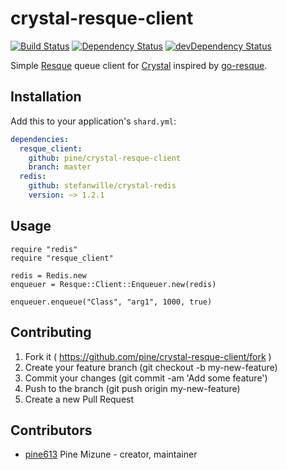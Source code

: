 # crystal-resque-client
[![Build Status](https://travis-ci.org/pine/crystal-resque-client.svg?branch=master)](https://travis-ci.org/pine/crystal-resque-client)
[![Dependency Status](https://shards.rocks/badge/github/pine/crystal-resque-client/status.svg)](https://shards.rocks/github/pine/crystal-resque-client)
[![devDependency Status](https://shards.rocks/badge/github/pine/crystal-resque-client/dev_status.svg)](https://shards.rocks/github/pine/crystal-resque-client)

Simple [Resque](https://github.com/resque/resque) queue client for [Crystal](http://crystal-lang.org/) inspired by [go-resque](https://github.com/kavu/go-resque).

## Installation

Add this to your application's `shard.yml`:

```yaml
dependencies:
  resque_client:
    github: pine/crystal-resque-client
    branch: master
  redis:
    github: stefanwille/crystal-redis
    version: ~> 1.2.1
```


## Usage

```crystal
require "redis"
require "resque_client"

redis = Redis.new
enqueuer = Resque::Client::Enqueuer.new(redis)

enqueuer.enqueue("Class", "arg1", 1000, true)
```

## Contributing

1. Fork it ( https://github.com/pine/crystal-resque-client/fork )
2. Create your feature branch (git checkout -b my-new-feature)
3. Commit your changes (git commit -am 'Add some feature')
4. Push to the branch (git push origin my-new-feature)
5. Create a new Pull Request

## Contributors

- [pine613](https://github.com/pine) Pine Mizune - creator, maintainer
